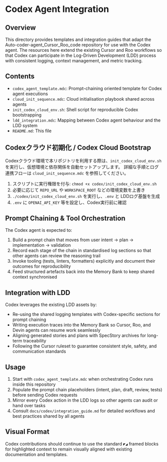 # Codex Agent Integration

## Overview

This directory provides templates and integration guides that adapt the Auto-coder-agent_Cursor_Roo_code repository for use with the Codex agent. The resources here extend the existing Cursor and Roo workflows so that Codex can participate in the Log-Driven Development (LDD) process with consistent logging, context management, and metric tracking.

## Contents

- `codex_agent_template.mdc`: Prompt-chaining oriented template for Codex agent executions
- `cloud_init_sequence.mdc`: Cloud initialisation playbook shared across agents
- `init_codex_cloud_env.sh`: Shell script for reproducible Codex bootstrapping
- `ldd_integration.mdc`: Mapping between Codex agent behaviour and the LDD system
- `README.md`: This file

## Codexクラウド初期化 / Codex Cloud Bootstrap

Codexクラウド環境で本リポジトリを利用する際は、`init_codex_cloud_env.sh` を実行し、仮想環境と依存関係を自動セットアップします。
詳細な手順とログ連携フローは `cloud_init_sequence.mdc` を参照してください。

1. スクリプトに実行権限を付与: `chmod +x codex/init_codex_cloud_env.sh`
2. 必要に応じて `REPO_URL` や `WORKSPACE_ROOT` などの環境変数を上書き
3. `./codex/init_codex_cloud_env.sh` を実行し、`.env` と LDDログ基盤を生成
4. `.env` に `OPENAI_API_KEY` 等を設定し、Codex実行前に確認

## Prompt Chaining & Tool Orchestration

The Codex agent is expected to:

1. Build a prompt chain that moves from user intent → plan → implementation → validation
2. Record each stage of the chain in standardised log sections so that other agents can review the reasoning trail
3. Invoke tooling (tests, linters, formatters) explicitly and document their outcomes for reproducibility
4. Feed structured artefacts back into the Memory Bank to keep shared context synchronised

## Integration with LDD

Codex leverages the existing LDD assets by:

- Re-using the shared logging templates with Codex-specific sections for prompt chaining
- Writing execution traces into the Memory Bank so Cursor, Roo, and Devin agents can resume work seamlessly
- Aligning generated stories and plans with SpecStory archives for long-term traceability
- Following the Cursor ruleset to guarantee consistent style, safety, and communication standards

## Usage

1. Start with `codex_agent_template.mdc` when orchestrating Codex runs inside this repository
2. Populate the prompt chain placeholders (intent, plan, draft, review, tests) before sending Codex requests
3. Mirror every Codex action in the LDD logs so other agents can audit or hand over tasks
4. Consult `docs/codex/integration_guide.md` for detailed workflows and best practices shared by all agents

## Visual Format

Codex contributions should continue to use the standard `◤◢` framed blocks for highlighted context to remain visually aligned with existing documentation and templates.

